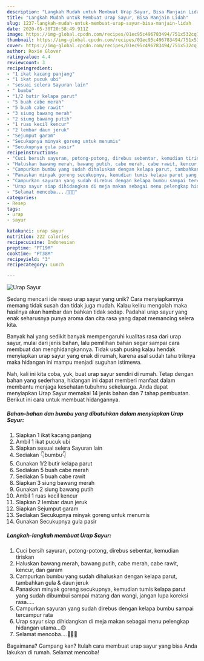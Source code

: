 ```yaml
---
description: "Langkah Mudah untuk Membuat Urap Sayur, Bisa Manjain Lidah"
title: "Langkah Mudah untuk Membuat Urap Sayur, Bisa Manjain Lidah"
slug: 1237-langkah-mudah-untuk-membuat-urap-sayur-bisa-manjain-lidah
date: 2020-05-30T20:58:49.911Z
image: https://img-global.cpcdn.com/recipes/01ec95c496783494/751x532cq70/urap-sayur-foto-resep-utama.jpg
thumbnail: https://img-global.cpcdn.com/recipes/01ec95c496783494/751x532cq70/urap-sayur-foto-resep-utama.jpg
cover: https://img-global.cpcdn.com/recipes/01ec95c496783494/751x532cq70/urap-sayur-foto-resep-utama.jpg
author: Roxie Glover
ratingvalue: 4.4
reviewcount: 3
recipeingredient:
- "1 ikat kacang panjang"
- "1 ikat pucuk ubi"
- "sesuai selera Sayuran lain"
- " bumbu"
- "1/2 butir kelapa parut"
- "5 buah cabe merah"
- "5 buah cabe rawit"
- "3 siung bawang merah"
- "2 siung bawang putih"
- "1 ruas kecil kencur"
- "2 lembar daun jeruk"
- "Sejumput garam"
- "Secukupnya minyak goreng untuk menumis"
- "Secukupnya gula pasir"
recipeinstructions:
- "Cuci bersih sayuran, potong-potong, direbus sebentar, kemudian tiriskan"
- "Haluskan bawang merah, bawang putih, cabe merah, cabe rawit, kencur, dan garam"
- "Campurkan bumbu yang sudah dihaluskan dengan kelapa parut, tambahkan gula &amp; daun jeruk"
- "Panaskan minyak goreng secukupnya, kemudian tumis kelapa parut yang sudah dibumbui sampai matang dan wangi, jangan lupa koreksi rasa....."
- "Campurkan sayuran yang sudah direbus dengan kelapa bumbu sampai tercampur rata"
- "Urap sayur siap dihidangkan di meja makan sebagai menu pelengkap hidangan utama...😊"
- "Selamat mencoba....👩🏻‍🍳"
categories:
- Resep
tags:
- urap
- sayur

katakunci: urap sayur 
nutrition: 222 calories
recipecuisine: Indonesian
preptime: "PT19M"
cooktime: "PT38M"
recipeyield: "3"
recipecategory: Lunch

---
```



![Urap Sayur](https://img-global.cpcdn.com/recipes/01ec95c496783494/751x532cq70/urap-sayur-foto-resep-utama.jpg)

Sedang mencari ide resep urap sayur yang unik? Cara menyiapkannya memang tidak susah dan tidak juga mudah. Kalau keliru mengolah maka hasilnya akan hambar dan bahkan tidak sedap. Padahal urap sayur yang enak seharusnya punya aroma dan cita rasa yang dapat memancing selera kita.



Banyak hal yang sedikit banyak mempengaruhi kualitas rasa dari urap sayur, mulai dari jenis bahan, lalu pemilihan bahan segar sampai cara membuat dan menghidangkannya. Tidak usah pusing kalau hendak menyiapkan urap sayur yang enak di rumah, karena asal sudah tahu triknya maka hidangan ini mampu menjadi suguhan istimewa.


Nah, kali ini kita coba, yuk, buat urap sayur sendiri di rumah. Tetap dengan bahan yang sederhana, hidangan ini dapat memberi manfaat dalam membantu menjaga kesehatan tubuhmu sekeluarga. Anda dapat menyiapkan Urap Sayur memakai 14 jenis bahan dan 7 tahap pembuatan. Berikut ini cara untuk membuat hidangannya.

<!--inarticleads1-->

##### Bahan-bahan dan bumbu yang dibutuhkan dalam menyiapkan Urap Sayur:

1. Siapkan 1 ikat kacang panjang
1. Ambil 1 ikat pucuk ubi
1. Siapkan sesuai selera Sayuran lain
1. Sediakan  👇bumbu👇
1. Gunakan 1/2 butir kelapa parut
1. Sediakan 5 buah cabe merah
1. Sediakan 5 buah cabe rawit
1. Siapkan 3 siung bawang merah
1. Gunakan 2 siung bawang putih
1. Ambil 1 ruas kecil kencur
1. Siapkan 2 lembar daun jeruk
1. Siapkan Sejumput garam
1. Sediakan Secukupnya minyak goreng untuk menumis
1. Gunakan Secukupnya gula pasir




<!--inarticleads2-->

##### Langkah-langkah membuat Urap Sayur:

1. Cuci bersih sayuran, potong-potong, direbus sebentar, kemudian tiriskan
1. Haluskan bawang merah, bawang putih, cabe merah, cabe rawit, kencur, dan garam
1. Campurkan bumbu yang sudah dihaluskan dengan kelapa parut, tambahkan gula &amp; daun jeruk
1. Panaskan minyak goreng secukupnya, kemudian tumis kelapa parut yang sudah dibumbui sampai matang dan wangi, jangan lupa koreksi rasa.....
1. Campurkan sayuran yang sudah direbus dengan kelapa bumbu sampai tercampur rata
1. Urap sayur siap dihidangkan di meja makan sebagai menu pelengkap hidangan utama...😊
1. Selamat mencoba....👩🏻‍🍳




Bagaimana? Gampang kan? Itulah cara membuat urap sayur yang bisa Anda lakukan di rumah. Selamat mencoba!

